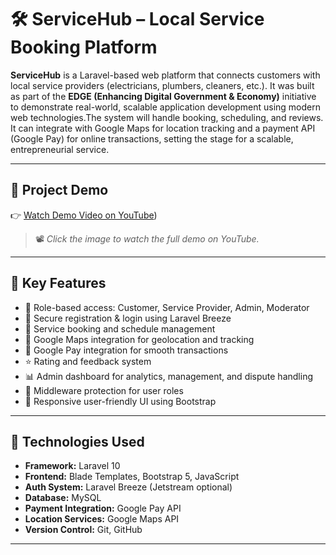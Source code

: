# 🛠️ ServiceHub – Local Service Booking Platform

**ServiceHub** is a Laravel-based web platform that connects customers with local service providers (electricians, plumbers, cleaners, etc.). It was built as part of the **EDGE (Enhancing Digital Government & Economy)** initiative to demonstrate real-world, scalable application development using modern web technologies.The system will handle booking, scheduling, and reviews. It can integrate with Google Maps for location tracking and a payment API (Google Pay) for online transactions, setting the stage for a scalable, entrepreneurial service. 

---

## 🎥 Project Demo

👉 [Watch Demo Video on YouTube](https://youtu.be/Z12sOPq-cdg?si=bDKTsoaYg9zyKIVz))



> 📽️ *Click the image to watch the full demo on YouTube.*

---

## 🔑 Key Features

- 👤 Role-based access: Customer, Service Provider, Admin, Moderator
- 🧾 Secure registration & login using Laravel Breeze
- 📅 Service booking and schedule management
- 📍 Google Maps integration for geolocation and tracking
- 💸 Google Pay integration for smooth transactions
- ⭐ Rating and feedback system
- 📊 Admin dashboard for analytics, management, and dispute handling
- 🔐 Middleware protection for user roles
- 📱 Responsive user-friendly UI using Bootstrap

---

## 🧰 Technologies Used

- **Framework:** Laravel 10
- **Frontend:** Blade Templates, Bootstrap 5, JavaScript
- **Auth System:** Laravel Breeze (Jetstream optional)
- **Database:** MySQL
- **Payment Integration:** Google Pay API
- **Location Services:** Google Maps API
- **Version Control:** Git, GitHub

---


